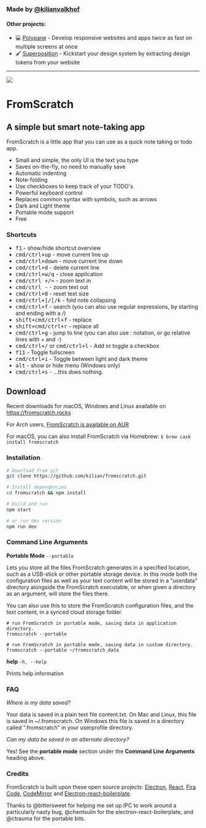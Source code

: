 ### Made by [@kilianvalkhof](https://twitter.com/kilianvalkhof)

#### Other projects:

- 💻 [Polypane](https://polypane.app) - Develop responsive websites and apps twice as fast on multiple screens at once
- 🖌️ [Superposition](https://superposition.design) - Kickstart your design system by extracting design tokens from your website

---

<img src="https://fromscratch.rocks/assets/img/icon.png?">

FromScratch
===========

## A simple but smart note-taking app

FromScratch is a little app that you can use as a quick note taking or todo app.</p>

* Small and simple, the only UI is the text you type
* Saves on-the-fly, no need to manually save
* Automatic indenting
* Note-folding
* Use checkboxes to keep track of your TODO's
* Powerful keyboard control
* Replaces common syntax with symbols, such as arrows
* Dark and Light theme
* Portable mode support
* Free


### Shortcuts

* <kbd>f1</kbd> - show/hide shortcut overview
* <kbd>cmd/ctrl+up</kbd> - move current line up
* <kbd>cmd/ctrl+down</kbd> - move current line down
* <kbd>cmd/ctrl+d</kbd> - delete current line
* <kbd>cmd/ctrl+w/q</kbd> - close application
* <kbd>cmd/ctrl +/=</kbd> - zoom text in
* <kbd>cmd/ctrl -</kbd> - zoom text out
* <kbd>cmd/ctrl+0</kbd> - reset text size
* <kbd>cmd/ctrl+]/[/k</kbd> - fold note collapsing
* <kbd>cmd/ctrl+f</kbd> - search (you can also use regular expressions, by starting and ending with a /)
* <kbd>shift+cmd/ctrl+f</kbd> - replace
* <kbd>shift+cmd/ctrl+r</kbd> - replace all
* <kbd>cmd/ctrl+g</kbd> - jump to line (you can also use <line>:<character> notation, or go relative lines with +<line> and -<line>)
* <kbd>cmd/ctrl+/</kbd> or <kbd>cmd/ctrl+l</kbd> - Add or toggle a checkbox
* <kbd>f11</kbd> - Toggle fullscreen
* <kbd>cmd/ctrl+i</kbd> - Toggle between light and dark theme
* <kbd>alt</kbd> - show or hide menu (Windows only)
* <kbd>cmd/ctrl+s</kbd> - ...this does nothing.

## Download
Recent downloads for macOS, Windows and Linux available on https://fromscratch.rocks

For Arch users, [FromScratch is available on AUR](https://aur.archlinux.org/packages/fromscratch-bin/)

For macOS, you can also install FromScratch via Homebrew: ```$ brew cask install fromscratch```

### Installation
```sh
# Download from git
git clone https://github.com/kilian/fromscratch.git

# Install dependencies
cd fromscratch && npm install

# build and run
npm start

# or run dev version
npm run dev
```
### Command Line Arguments
**Portable Mode**
`--portable`

Lets you store all the files FromScratch generates in a specified location, such as a USB-stick or
other portable storage device. In this mode both the configuration files as well as your text content will be stored in
a "userdata" directory alongside the FromScratch executable, or when given a directory as an argument, will store
the files there.

You can also use this to store the FromScratch configuration files, and the text content, in a synced cloud storage
folder.

```
# run FromScratch in portable mode, saving data in application directory.
fromscratch --portable
```

```
# run FromScratch in portable mode, saving data in custom directory.
fromscratch --portable ~/fromscratch_data
```
**help**
`-h, --help`

Prints help information

### FAQ
*Where is my data saved?*

Your data is saved in a plain text file content.txt. On Mac and Linux, this file is saved in ~/.fromscratch. On Windows
this file is saved in a directory called ".fromscratch" in your userprofile directory.  

*Can my data be saved in an alternate directory?*

Yes! See the **portable mode** section under the **Command Line Arguments** heading above.

### Credits

FromScratch is built upon these open source projects:
	<a href="http://electron.atom.io">Electron</a>,
	<a href="https://facebook.github.io/react/">React</a>,
	<a href="https://github.com/tonsky/FiraCode">Fira Code</a>,
	<a href="http://codemirror.net/">CodeMirror</a> and
	<a href="https://github.com/chentsulin/electron-react-boilerplate">Electron-react-boilerplate</a>.

Thanks to @bittersweet for helping me set up IPC to work around a particularly nasty bug, @chentsulin for the electron-react-boilerplate, and @ctrauma for the portable bits.
